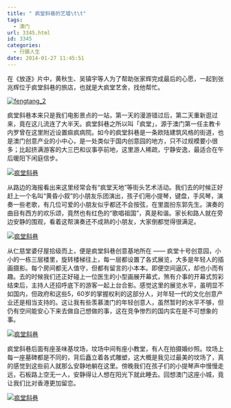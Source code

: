 ```yaml
---
title: " 疯堂斜巷的艺墟\t\t"
tags:
  - 澳门
url: 3345.html
id: 3345
categories:
  - 行摄人生
date: 2014-01-27 11:45:51
---
```


在《放逐》片中，黄秋生、吴镇宇等人为了帮助张家辉完成最后的心愿，一起到张兆辉位于疯堂斜巷的旅店，也就是大疯堂艺舍，找他帮忙。 

[![fengtang_2](../../../images/2014/01/fengtang_2.jpg)](../../../images/2014/01/fengtang_2.jpg) 

疯堂斜巷本来只是我们电影景点的一站，第一天的漫游错过后，第二天重新逛过来，竟在这儿流连了大半天。疯堂斜巷之所以叫「疯堂」，源于澳门第一任主教卡内罗曾在这里附近设置痲疯病院。如今的疯堂斜巷是一条欧陆建筑风格的街道，也是澳门创意产业的小中心，是一处类似于国内创意园的地方，只不过规模要小很多；比起挤满游客的大三巴和议事亭前地，这里游人稀疏，宁静安逸，最适合在午后暖阳下闲庭信步。 

[![疯堂斜巷](../../../images/2014/01/fengtang_1.jpg)](../../../images/2014/01/fengtang_1.jpg) 

从路边的海报看出来这里经常会有“疯堂天地”等街头艺术活动。我们去的时候正好赶上一个名叫“黄昏小叙”的小朋友乐团演出，孩子们用小提琴，键盘，手风琴，演奏一些老歌，有几位可爱的小朋友似乎都还不会按弦，在里面扮东郭先生。演奏的曲目有西方的欢乐颂，竟然也有红色的“歌唱祖国”，真是和谐。家长和路人就在旁边安静的围观，看着这帮演奏还不成熟的小朋友，大家倒都觉得很满足。 

[![疯堂斜巷](../../../images/2014/01/fengtang_6.jpg)](../../../images/2014/01/fengtang_6.jpg) 

从仁慈堂婆仔屋拾级而上，便是疯堂斜巷创意基地所在 —— 疯堂十号创意园，小小的一栋三层楼里，旋转楼梯往上，每一层都设置了各式展览，大多是年轻人的插画摄影。每个房间都无人值守，但都有留言的小本本。即便空间逼仄，却也小而有趣。去的时候我们还正好碰上一位医生的小型画展开幕式，煞有介事的开幕式剪彩结束后，主持人还招呼底下的游客一起上台合影。感觉这里的展览水平，虽明显不如国内，但政府和这些5，60岁的掌握权利的这部分人，对年轻一代的文化创意产业还是相当支持的。这让我有些羡慕澳门的年轻创意人，虽然暂时的水平不够，但仍有空间能安心下来去做自己想做的事，这在竞争惨烈的国内实在是不可想象的事。 

[![疯堂斜巷](../../../images/2014/01/fengtang_4.jpg)](../../../images/2014/01/fengtang_4.jpg) 

疯堂斜巷后面有座圣味基坟场，坟场中间有座小教堂，有人在拍摄婚纱照。坟场上每一座墓碑都是不同的，背后矗立着各式雕塑，这大概是我见过最美的坟场了，真的感觉到这些前人就那么安静地躺在这里。傍晚我们在孩子们的小提琴声中慢慢走远，石板路上空无一人，安静得让人想在阳光下就此睡去。回想澳门这座小城，竟让我们比对香港更加留恋。 

[![疯堂斜巷](../../../images/2014/01/fengtang_5.jpg)](../../../images/2014/01/fengtang_5.jpg)